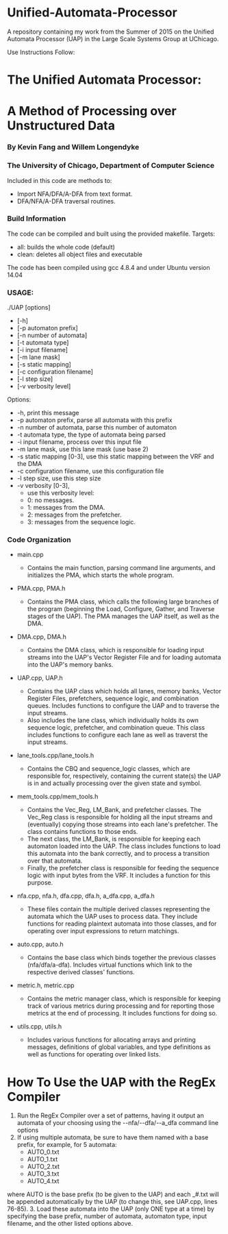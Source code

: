 # Unified-Automata-Processor
A repository containing my work from the Summer of 2015 on the Unified Automata Processor (UAP) in the Large Scale Systems Group at UChicago.

Use Instructions Follow:


 # The Unified Automata Processor: 		
 # A Method of Processing over Unstructured Data	

 ### By Kevin Fang and Willem Longendyke		

### The University of Chicago, Department of Computer Science		


Included in this code are methods to:
+ Import NFA/DFA/A-DFA from text format.
+ DFA/NFA/A-DFA traversal routines.

### Build Information

The code can be compiled and built using the provided makefile. 
Targets:
+ all: builds the whole code (default)
+ clean: deletes all object files and executable

The code has been compiled using gcc 4.8.4 and under Ubuntu version 14.04

### USAGE:
./UAP [options]
+ [-h]
+ [-p automaton prefix]
+ [-n number of automata]
+ [-t automata type]
+ [-i input filename]
+ [-m lane mask]
+ [-s static mapping]
+ [-c configuration filename]
+ [-l step size]
+ [-v verbosity level]

Options:
+ -h,				 print this message
+ -p automaton prefix,	 parse all automata with this prefix
+ -n number of automata,	 parse this number of automaton
+ -t automata type,		 the type of automata being parsed
+ -i input filename,		 process over this input file
+ -m lane mask,		 use this lane mask (use base 2)
+ -s static mapping [0-3],	 use this static mapping between the VRF and the DMA
+ -c configuration filename,	 use this configuration file
+ -l step size,		 	 use this step size
+ -v verbosity [0-3],		 
  * use this verbosity level:
  * 0: no messages.
  * 1: messages from the DMA.
  * 2: messages from the prefetcher.
  * 3: messages from the sequence logic.

### Code Organization

+ main.cpp
  * Contains the main function, parsing command line arguments, and initializes the PMA, which starts the whole program.

+ PMA.cpp, PMA.h
  * Contains the PMA class, which calls the following large branches of the program (beginning the Load, Configure, Gather, and Traverse stages of the UAP). The PMA manages the UAP itself, as well as the DMA.

+ DMA.cpp, DMA.h
  * Contains the DMA class, which is responsible for loading input streams into the UAP's Vector Register File and for loading automata into the UAP's memory banks.

+ UAP.cpp, UAP.h
  * Contains the UAP class which holds all lanes, memory banks, Vector Register Files, prefetchers, sequence logic, and combination queues. Includes functions to configure the UAP and to traverse the input streams. 
  * Also includes the lane class, which individually holds its own sequence logic, prefetcher, and combination queue. This class includes functions to configure each lane as well as traverst the input streams.

+ lane_tools.cpp/lane_tools.h
  * Contains the CBQ and sequence_logic classes, which are responsible for, respectively, containing the current state(s) the UAP is in and actually processing over the given state and symbol.

+ mem_tools.cpp/mem_tools.h
  * Contains the Vec_Reg, LM_Bank, and prefetcher classes. The Vec_Reg class is responsible for holding all the input streams and (eventually) copying those streams into each lane's prefetcher. The class contains functions to those ends.
  * The next class, the LM_Bank, is responsible for keeping each automaton loaded into the UAP. The class includes functions to load this automata into the bank correctly, and to process a transition over that automata.
  * Finally, the prefetcher class is responsible for feeding the sequence logic with input bytes from the VRF. It includes a function for this purpose.

+ nfa.cpp, nfa.h, dfa.cpp, dfa.h, a_dfa.cpp, a_dfa.h
  * These files contain the multiple derived classes representing the automata which the UAP uses to process data. They include functions for reading plaintext automata into those classes, and for operating over input expressions to return matchings.
	
+ auto.cpp, auto.h
  * Contains the base class which binds together the previous classes (nfa/dfa/a-dfa). Includes virtual functions which link to the respective derived classes' functions.

+ metric.h, metric.cpp
  * Contains the metric manager class, which is responsible for keeping track of various metrics during processing and for reporting those metrics at the end of processing. It includes functions for doing so.

+ utils.cpp, utils.h
  * Includes various functions for allocating arrays and printing messages, definitions of global variables, and type definitions as well as functions for operating over linked lists.

# How To Use the UAP with the RegEx Compiler

1. Run the RegEx Compiler over a set of patterns, having it output an automata of your choosing using the --nfa/--dfa/--a_dfa command line options
2. If using multiple automata, be sure to have them named with a base prefix, for example, for 5 automata:
	* AUTO_0.txt
 	* AUTO_1.txt
 	* AUTO_2.txt
 	* AUTO_3.txt
 	* AUTO_4.txt

where AUTO is the base prefix (to be given to the UAP) and each _#.txt will be appended automatically by the UAP (to change this, see UAP.cpp, lines 76-85).
3. Load these automata into the UAP (only ONE type at a time) by specifying the base prefix, number of automata, automaton type, input filename, and the other listed options above.
